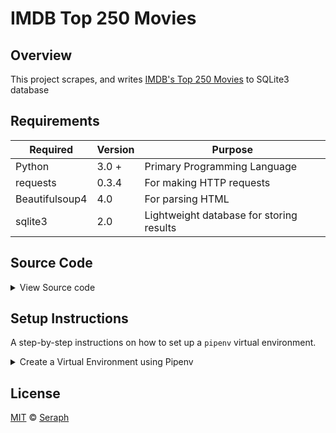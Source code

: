 # IMDB Top 250 Movies      

## Overview

This project scrapes, and writes [IMDB's Top 250 Movies](https://www.imdb.com/chart/top/) to SQLite3 database



## Requirements

| Required       | Version | Purpose                                  |
|----------------|---------|------------------------------------------|
| Python         | 3.0 +   | Primary Programming Language             | 
| requests       | 0.3.4   | For making HTTP requests                 | 
| Beautifulsoup4 | 4.0     | For parsing HTML                         | 
| sqlite3        | 2.0     | Lightweight database for storing results | 


## Source Code 

<details>
<summary> View Source code </summary>

```python
 
print("Hello World!")

```


</details>


## Setup Instructions 

A step-by-step instructions on how to set up a `pipenv` virtual environment.


<details>
<summary>Create a Virtual Environment using Pipenv </summary>

1. Download [zip file](https://github.com/seraph776/imdb-top-250-movies/archive/refs/heads/main.zip) 
2. Extract zip files
3. Change directory into projectFolder:

```
$ cd projectFolder
```

4. Install from Pipfile:

```
$ pipenv install  
```

5. Run the application from within virtual environment:

```
$ pipenv run python main.py
```



ℹ️ [Reference](https://docs.python-guide.org/dev/virtualenvs/).

</details>







## License 

[MIT](https://github.com/seraph776/imdb-top-250-movies/blob/main/LICENSE) © [Seraph](https://github.com/seraph776) 


